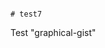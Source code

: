                                                                                                                                                                                                                                                                                                                                                                                                                                                                                                                                                                                                            # test7
Test "graphical-gist"